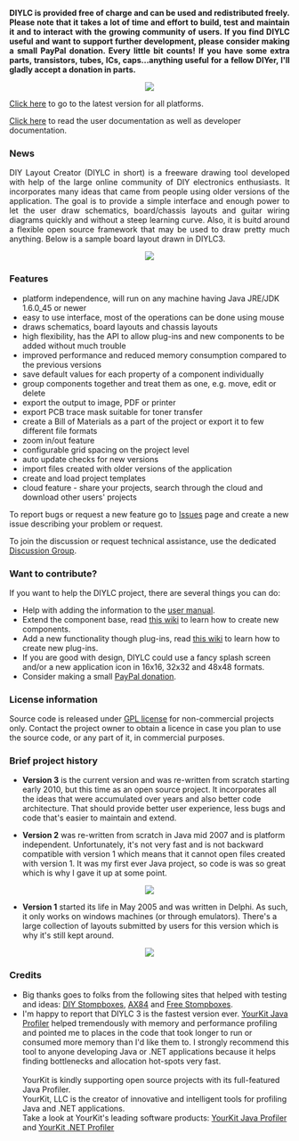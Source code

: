 <p align="justify"><strong>DIYLC is provided free of charge and can be used and redistributed freely. Please note that it takes a lot of time and effort to build, test and maintain it and to interact with the growing community of users. If you find DIYLC useful and want to support further development, please consider making a small PayPal donation. Every little bit counts! If you have some extra parts, transistors, tubes, ICs, caps...anything useful for a fellow DIYer, I'll gladly accept a donation in parts.</strong></p>

<p align="center"><a href="https://www.paypal.com/cgi-bin/webscr?cmd=_s-xclick&amp;hosted_button_id=25161" rel="nofollow"><img src="https://www.paypal.com/en_US/i/btn/btn_donateCC_LG.gif"></a> </p>

<a href="https://github.com/bancika/diy-layout-creator/releases/tag/REL_3_33">Click here</a> to go to the latest version for all platforms.</a>

<a href="https://github.com/bancika/diy-layout-creator/tree/wiki">Click here</a> to read the user documentation as well as developer documentation.

<h3><a name="News"></a>News<a href="#News" class="section_anchor"></a></h3>
<p align="justify">DIY Layout Creator (DIYLC in short) is a freeware drawing tool developed with help of the large online community of DIY electronics enthusiasts. It incorporates many ideas that came from people using older versions of the application. The goal is to provide a simple interface and enough power to let the user draw schematics, board/chassis layouts and guitar wiring diagrams quickly and without a steep learning curve. Also, it is buitd around a flexible open source framework that may be used to draw pretty much anything. Below is a sample board layout drawn in DIYLC3. </p><p></p><p align="center"><a href="http://diy-fever.com/wordpress/wp-content/gallery/diylc/diylc_3_30_rangemaster.png" rel="nofollow"><img src="http://diy-fever.com/wordpress/wp-content/gallery/diylc/dynamic/diylc_3_30_rangemaster.png-nggid03735-ngg0dyn-480x0x90-00f0w010c010r110f110r010t010.png"></a></p> <p></p><h3><a name="Key Features"></a>Features<a href="#Features" class="section_anchor"></a></h3><ul><li>platform independence, will run on any machine having Java JRE/JDK 1.6.0_45 or newer </li><li>easy to use interface, most of the operations can be done using mouse </li><li>draws schematics, board layouts and chassis layouts </li><li>high flexibility, has the API to allow plug-ins and new components to be added without much trouble </li><li>improved performance and reduced memory consumption compared to the previous versions </li><li>save default values for each property of a component individually </li><li>group components together and treat them as one, e.g. move, edit or delete </li><li>export the output to image, PDF or printer </li><li>export PCB trace mask suitable for toner transfer </li><li>create a Bill of Materials as a part of the project or export it to few different file formats </li><li>zoom in/out feature </li><li>configurable grid spacing on the project level </li><li>auto update checks for new versions </li><li>import files created with older versions of the application </li><li>create and load project templates </li><li>cloud feature - share your projects, search through the cloud and download other users' projects </li></ul><p>To report bugs or request a new feature go to <a href="https://github.com/bancika/diy-layout-creator/issues" rel="nofollow">Issues</a> page and create a new issue describing your problem or request. </p><p>To join the discussion or request technical assistance, use the dedicated <a href="http://groups.google.com/group/diy-layout-creator" rel="nofollow">Discussion Group</a>. </p><h3><a name="Want_to_contribute?"></a>Want to contribute?<a href="#Want_to_contribute?" class="section_anchor"></a></h3><p>If you want to help the DIYLC project, there are several things you can do: </p><ul><li>Help with adding the information to the <a href="https://github.com/bancika/diy-layout-creator/blob/wiki/Manual.md">user manual</a>. </li><li>Extend the component base, read <a href="https://github.com/bancika/diy-layout-creator/blob/wiki/ComponentAPI.md" rel="nofollow">this wiki</a> to learn how to create new components. </li><li>Add a new functionality though plug-ins, read <a href="https://github.com/bancika/diy-layout-creator/blob/wiki/PluginAPI.md" rel="nofollow">this wiki</a> to learn how to create new plug-ins. </li><li>If you are good with design, DIYLC could use a fancy splash screen and/or a new application icon in 16x16, 32x32 and 48x48 formats. </li><li>Consider making a small <a href="https://www.paypal.com/cgi-bin/webscr?cmd=_s-xclick&amp;hosted_button_id=25161" rel="nofollow">PayPal donation</a>. </li></ul><h3><a name="License_information"></a>License information<a href="#License_information" class="section_anchor"></a></h3><p>Source code is released under <a href="http://www.gnu.org/licenses/quick-guide-gplv3.html" rel="nofollow">GPL license</a> for non-commercial projects only. Contact the project owner to obtain a licence in case you plan to use the source code, or any part of it, in commercial purposes. </p><h3><a name="Brief_project_history"></a>Brief project history<a href="#Brief_project_history" class="section_anchor"></a></h3><ul><li><strong>Version 3</strong> is the current version and was re-written from scratch starting early 2010, but this time as an open source project. It incorporates all the ideas that were accumulated over years and also better code architecture. That should provide better user experience, less bugs and code that's easier to maintain and extend. </li></ul><ul><li><strong>Version 2</strong> was re-written from scratch in Java mid 2007 and is platform independent. Unfortunately, it's not very fast and is not backward compatible with version 1 which means that it cannot open files created with version 1. It was my first ever Java project, so code is was so great which is why I gave it up at some point. </li></ul><p></p><p align="center"><a href="http://diy-fever.com/diylc/images/diylc2_screenshot.png" rel="nofollow"><img src="http://diy-fever.com/diylc/images/diylc2_screenshot-320x194.png"></a></p> <p></p><ul><li><strong>Version 1</strong> started its life in May 2005 and was written in Delphi. As such, it only works on windows machines (or through emulators). There's a large collection of layouts submitted by users for this version which is why it's still kept around. </li></ul><p></p><p align="center"><a href="http://diy-fever.com/diylc/images/diylc_screenshot.png" rel="nofollow"><img src="http://diy-fever.com/diylc/images/diylc_screenshot-320x231.png"></a></p> <p></p><h3><a name="Credits"></a>Credits<a href="#Credits" class="section_anchor"></a></h3><ul><li>Big thanks goes to folks from the following sites that helped with testing and ideas: <a href="http://www.diystompboxes.com/smfforum/" rel="nofollow">DIY Stompboxes</a>, <a href="http://ax84.com/bbs" rel="nofollow">AX84</a> and <a href="http://freestompboxes.org" rel="nofollow">Free Stompboxes</a>. </li><li>I'm happy to report that DIYLC 3 is the fastest version ever. <a href="http://www.yourkit.com/java/profiler/index.jsp" rel="nofollow">YourKit Java Profiler</a> helped tremendously with memory and performance profiling and pointed me to places in the code that took longer to run or consumed more memory than I'd like them to. I strongly recommend this tool to anyone developing Java or .NET applications because it helps finding bottlenecks and allocation hot-spots very fast.<br><br>YourKit is kindly supporting open source projects with its full-featured Java Profiler.<br>YourKit, LLC is the creator of innovative and intelligent tools for profiling Java and .NET applications.<br>Take a look at YourKit's leading software products: <a href="http://www.yourkit.com/java/profiler/index.jsp" rel="nofollow">YourKit Java Profiler</a> and <a href="http://www.yourkit.com/.net/profiler/index.jsp" rel="nofollow">YourKit .NET Profiler</a> </li></ul>
